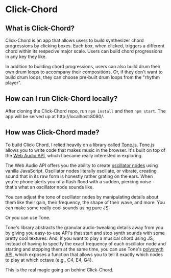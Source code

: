 # Click-Chord

## What is Click-Chord?

Click-Chord is an app that allows users to build synthesizer chord progressions by clicking boxes. Each box, when clicked, triggers a different chord within its respecive major scale. Users can build chord progressions in any key they like.

In addition to building chord progressions, users can also build drum their own drum loops to accompany their compositions. Or, if they don't want to build drum loops, they can choose pre-built drum loops from the "rhythm player".

## How can I run Click-Chord locally?

After cloning the Click-Chord repo, run `npm install` and then `npm start`. The app will be served up at http://localhost:8080/.

## How was Click-Chord made?

To build Click-Chord, I relied heavily on a library called [Tone.js](https://tonejs.github.io/). Tone.js allows you to write code that makes music in the browser. It's built on top of the [Web Audio API](https://webaudio.github.io/web-audio-api/), which I became really interested in exploring.

The Web Audio API offers you the ability to create [oscillator nodes](https://developer.mozilla.org/en-US/docs/Web/API/OscillatorNode) using vanilla JavaScript. Oscillator nodes literally oscillate, or vibrate, creating sound that in its raw form is honestly rather grating on the ears. When you're phone alerts you of a flash flood with a sudden, piercing noise - that's what an oscillator node sounds like.

You can adjust the tone of oscillator nodes by manipulating details about them like their gain, their frequency, the shape of their wave, and more. You can make some really cool sounds using pure JS.

Or you can use Tone.

Tone's library abstracts the granular audio-tweaking details away from you by giving you easy-to-use API's that start and stop synth sounds with some pretty cool textures. And, if you want to play a musical chord using JS, instead of having to specify the exact frequency of each oscillator node and starting and stopping them at the same time, you can use Tone's [polysnyth API](https://tonejs.github.io/docs/13.8.25/PolySynth), which exposes a function that allows you to tell it exactly which nodes to play at which octave (e.g., C4, E4, G4).

This is the real magic going on behind Click-Chord.
